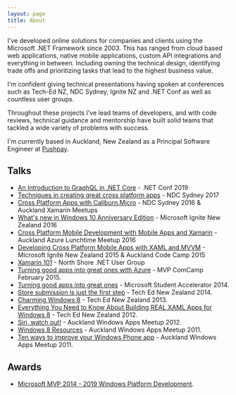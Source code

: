 ```yaml
---
layout: page
title: About
---
```


I've developed online solutions for companies and clients using the Microsoft .NET Framework since 2003.  This has ranged from cloud based web applications, native mobile applications, custom API integrations and everything in between. Including owning the technical design, identifying trade offs and prioritizing tasks that lead to the highest business value.

I'm confident giving technical presentations having spoken at conferences such as Tech-Ed NZ, NDC Sydney, Ignite NZ and .NET Conf as well as countless user groups.

Throughout these projects I've lead teams of developers, and with code reviews, technical guidance and mentorship have built solid teams that tackled a wide variety of problems with success.

I'm currently based in Auckland, New Zealand as a Principal Software Engineer at [Pushpay][pp].

## Talks

 - [An Introduction to GraphQL in .NET Core][dotnet2019] - .NET Conf 2019
 - [Techniques in creating great cross platform apps][ndc17] - NDC Sydney 2017
 - [Cross Platform Apps with Caliburn.Micro][ndc] - NDC Sydney 2016 & Auckland Xamarin Meetups
 - [What's new in Windows 10 Anniversary Edition][win10] - Microsoft Ignite New Zealand 2016 
 - [Cross Platform Mobile Development with Mobile Apps and Xamarin][azure] - Auckland Azure Lunchtime Meetup 2016
 - [Developing Cross Platform Mobile Apps with XAML and MVVM][crossplat] - Microsoft Ignite New Zealand 2015 & Auckland Code Camp 2015
 - [Xamarin 101][xam] - North Shore .NET User Group
 - [Turning good apps into great ones with Azure][comcamp] - MVP ComCamp February 2015.
 - [Turning good apps into great ones][msa] - Microsoft Student Accelerator 2014.
 - [Store submission is just the first step][store] - Tech Ed New Zealand 2014.
 - [Charming Windows 8][charming] - Tech Ed New Zealand 2013.
 - [Everything You Need to Know About Building REAL XAML Apps for Windows 8][xaml] - Tech Ed New Zealand 2012.
 - [Siri, watch out!][siri] - Auckland Windows Apps Meetup 2012.
 - [Windows 8 Resources][resources] - Auckland Windows Apps Meetup 2011.
 - [Ten ways to improve your Windows Phone app][improve] - Auckland Windows Apps Meetup 2011.

## Awards

 - [Microsoft MVP 2014 - 2019 Windows Platform Development][mvp].

[dotnet2019]: https://channel9.msdn.com/Events/dotnetConf/NET-Conf-2019/B307
[crossplat]: https://channel9.msdn.com/Events/Ignite/Microsoft-Ignite-New-Zealand-2015/M347
[xam]: http://1drv.ms/1OwWR5F
[cm]: http://caliburnmicro.com/
[sk]: https://github.com/nigel-sampson/spinkit-xaml
[xmr]: https://github.com/nigel-sampson/xbox-media-remote
[improve]: https://onedrive.live.com/redir?resid=D28A1F0AF33100D0!137&authkey=!AF8UgTHqVwS-Iro&ithint=file%2c.pptx
[resources]: https://onedrive.live.com/redir?resid=D28A1F0AF33100D0!1692&authkey=!ALAs9l0TCjhj_fU&ithint=file%2c.pptx
[siri]: https://bitbucket.org/nigel.sampson/voice-demo
[charming]: https://bitbucket.org/nigel.sampson/voice-demo
[xaml]: http://channel9.msdn.com/Events/TechEd/NewZealand/TechEd-New-Zealand-2012/APP301
[mvp]: https://mvp.microsoft.com/en-us/mvp/Nigel%20Sampson-5000468
[store]: https://channel9.msdn.com/Events/TechEd/NewZealand/2014/WIN203
[msa]: https://onedrive.live.com/redir?resid=D28A1F0AF33100D0!26511&authkey=!AFyecBy1cjKYL6E&ithint=file%2cpptx
[spec]: https://github.com/nigel-sampson/spectrum
[comcamp]: http://1drv.ms/1LV0nGC
[azure]: https://onedrive.live.com/redir?resid=D28A1F0AF33100D0!275407&authkey=!ANlM8bnryckcXig&ithint=file%2cpptx
[ndc]: https://www.youtube.com/watch?v=x266Vy4tfT0
[win10]: https://channel9.msdn.com/Events/Ignite/New-Zealand-2016/M319
[ndc17]: https://www.youtube.com/watch?v=S9kxokKuFAQ
[pp]: https://pushpay.com/